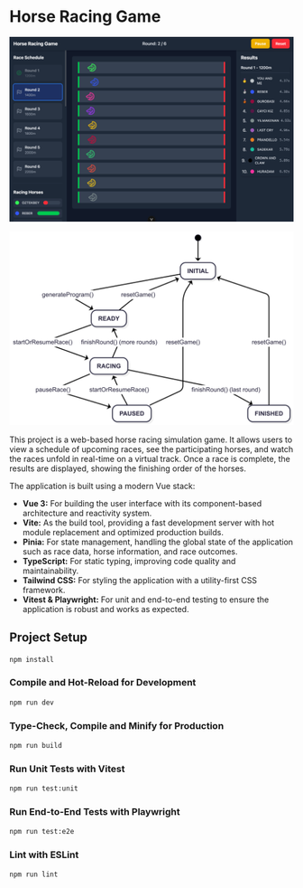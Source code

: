# Horse Racing Game

![App Screenshot](./docs/app-screenshot.png)

![State Diagram](./docs/state-diagram.png)

This project is a web-based horse racing simulation game. It allows users to view a schedule of upcoming races, see the participating horses, and watch the races unfold in real-time on a virtual track. Once a race is complete, the results are displayed, showing the finishing order of the horses.

The application is built using a modern Vue stack:

- **Vue 3:** For building the user interface with its component-based architecture and reactivity system.
- **Vite:** As the build tool, providing a fast development server with hot module replacement and optimized production builds.
- **Pinia:** For state management, handling the global state of the application such as race data, horse information, and race outcomes.
- **TypeScript:** For static typing, improving code quality and maintainability.
- **Tailwind CSS:** For styling the application with a utility-first CSS framework.
- **Vitest & Playwright:** For unit and end-to-end testing to ensure the application is robust and works as expected.

## Project Setup

```sh
npm install
```

### Compile and Hot-Reload for Development

```sh
npm run dev
```

### Type-Check, Compile and Minify for Production

```sh
npm run build
```

### Run Unit Tests with Vitest

```sh
npm run test:unit
```

### Run End-to-End Tests with Playwright

```sh
npm run test:e2e
```

### Lint with ESLint

```sh
npm run lint
```
